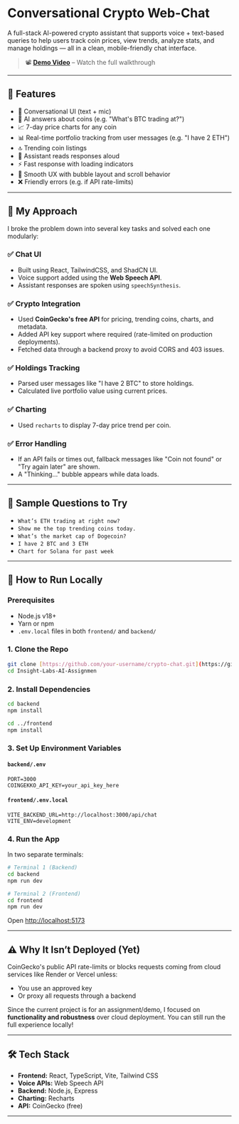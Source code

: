 #  Conversational Crypto Web-Chat

A full-stack AI-powered crypto assistant that supports voice + text-based queries to help users track coin prices, view trends, analyze stats, and manage holdings — all in a clean, mobile-friendly chat interface.

> 📽️ **[Demo Video](https://www.loom.com/share/b93391ab7a3f4150b54b5717403ba2fb?sid=8f178b7c-4997-41a4-9ffe-8e4a2b40588b)** – Watch the full walkthrough

---

## 🧩 Features

- 🔁 Conversational UI (text + mic)
- 💬 AI answers about coins (e.g. "What's BTC trading at?")
- 📈 7-day price charts for any coin
- 📊 Real-time portfolio tracking from user messages (e.g. "I have 2 ETH")
- 🔝 Trending coin listings
- 🧠 Assistant reads responses aloud
- ⚡ Fast response with loading indicators
- 🧵 Smooth UX with bubble layout and scroll behavior
- ❌ Friendly errors (e.g. if API rate-limits)

---


## 🧠 My Approach

I broke the problem down into several key tasks and solved each one modularly:

### ✅ Chat UI
- Built using React, TailwindCSS, and ShadCN UI.
- Voice support added using the **Web Speech API**.
- Assistant responses are spoken using `speechSynthesis`.

### ✅ Crypto Integration
- Used **CoinGecko's free API** for pricing, trending coins, charts, and metadata.
- Added API key support where required (rate-limited on production deployments).
- Fetched data through a backend proxy to avoid CORS and 403 issues.

### ✅ Holdings Tracking
- Parsed user messages like "I have 2 BTC" to store holdings.
- Calculated live portfolio value using current prices.

### ✅ Charting
- Used `recharts` to display 7-day price trend per coin.

### ✅ Error Handling
- If an API fails or times out, fallback messages like "Coin not found" or "Try again later" are shown.
- A "Thinking..." bubble appears while data loads.

---

## 🧪 Sample Questions to Try

- `What’s ETH trading at right now?`
- `Show me the top trending coins today.`
- `What’s the market cap of Dogecoin?`
- `I have 2 BTC and 3 ETH`
- `Chart for Solana for past week`

---

## 🚀 How to Run Locally

### Prerequisites

- Node.js v18+
- Yarn or npm
- `.env.local` files in both `frontend/` and `backend/`

### 1. Clone the Repo

```bash
git clone [https://github.com/your-username/crypto-chat.git](https://github.com/sachin3825/Insight-Labs-AI-Assignment.git)
cd Insight-Labs-AI-Assignmen
````

### 2. Install Dependencies

```bash
cd backend
npm install

cd ../frontend
npm install
```

### 3. Set Up Environment Variables

#### `backend/.env`

```env
PORT=3000
COINGEKKO_API_KEY=your_api_key_here
```

#### `frontend/.env.local`

```env
VITE_BACKEND_URL=http://localhost:3000/api/chat
VITE_ENV=development
```

### 4. Run the App

In two separate terminals:

```bash
# Terminal 1 (Backend)
cd backend
npm run dev
```

```bash
# Terminal 2 (Frontend)
cd frontend
npm run dev
```

Open [http://localhost:5173](http://localhost:5173)

---

## ⚠️ Why It Isn’t Deployed (Yet)

CoinGecko's public API rate-limits or blocks requests coming from cloud services like Render or Vercel unless:

* You use an approved key
* Or proxy all requests through a backend

Since the current project is for an assignment/demo, I focused on **functionality and robustness** over cloud deployment. You can still run the full experience locally!

---

## 🛠️ Tech Stack

* **Frontend:** React, TypeScript, Vite, Tailwind CSS
* **Voice APIs:** Web Speech API
* **Backend:** Node.js, Express
* **Charting:** Recharts
* **API:** CoinGecko (free)

---

